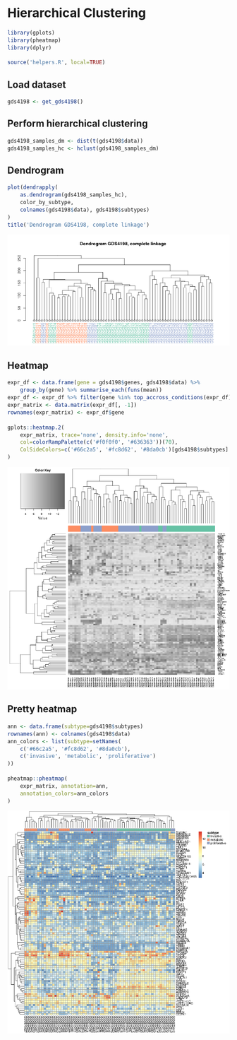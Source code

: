 # Hierarchical Clustering


```r
library(gplots)
library(pheatmap)
library(dplyr)

source('helpers.R', local=TRUE)
```

## Load dataset

```r
gds4198 <- get_gds4198()
```

## Perform hierarchical clustering

```r
gds4198_samples_dm <- dist(t(gds4198$data))
gds4198_samples_hc <- hclust(gds4198_samples_dm)
```

## Dendrogram


```r
plot(dendrapply(
    as.dendrogram(gds4198_samples_hc),
    color_by_subtype,
    colnames(gds4198$data), gds4198$subtypes)
)
title('Dendrogram GDS4198, complete linkage')
```

![](hierarchical-clustering_files/figure-html/unnamed-chunk-4-1.png) 

## Heatmap


```r
expr_df <- data.frame(gene = gds4198$genes, gds4198$data) %>%
    group_by(gene) %>% summarise_each(funs(mean))
expr_df <- expr_df %>% filter(gene %in% top_accross_conditions(expr_df))
expr_matrix <- data.matrix(expr_df[, -1])
rownames(expr_matrix) <- expr_df$gene

gplots::heatmap.2(
    expr_matrix, trace='none', density.info='none',
    col=colorRampPalette(c('#f0f0f0', '#636363'))(70),
    ColSideColors=c('#66c2a5', '#fc8d62', '#8da0cb')[gds4198$subtypes]
)
```

![](hierarchical-clustering_files/figure-html/unnamed-chunk-5-1.png) 

## Pretty heatmap


```r
ann <- data.frame(subtype=gds4198$subtypes)
rownames(ann) <- colnames(gds4198$data)
ann_colors <- list(subtype=setNames(
    c('#66c2a5', '#fc8d62', '#8da0cb'),
    c('invasive', 'metabolic', 'proliferative')
))

pheatmap::pheatmap(
    expr_matrix, annotation=ann,
    annotation_colors=ann_colors
)
```

![](hierarchical-clustering_files/figure-html/unnamed-chunk-6-1.png) 
